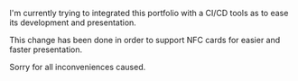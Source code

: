 I'm currently trying to integrated this portfolio with a CI/CD tools as to ease its development and presentation.

This change has been done in order to support NFC cards for easier and faster presentation.

Sorry for all inconveniences caused.
